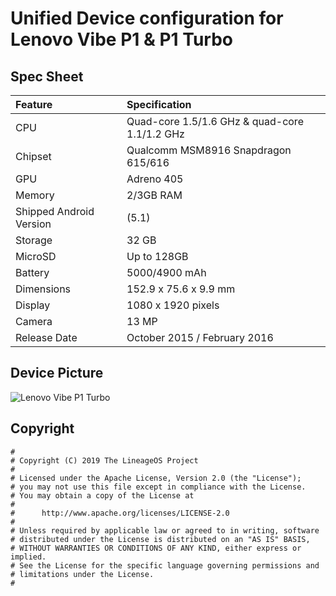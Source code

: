 # Unified Device configuration for Lenovo Vibe P1 & P1 Turbo

## Spec Sheet

| Feature                 | Specification                                 |
| :---------------------- | :---------------------------------------------|
| CPU                     | Quad-core 1.5/1.6 GHz & quad-core 1.1/1.2 GHz |
| Chipset                 | Qualcomm MSM8916 Snapdragon 615/616           |
| GPU                     | Adreno 405                            	  |
| Memory                  | 2/3GB RAM                             	  |
| Shipped Android Version | (5.1)                                 	  |
| Storage                 | 32 GB                                 	  |
| MicroSD                 | Up to 128GB                           	  |
| Battery                 | 5000/4900 mAh                              	  |
| Dimensions              | 152.9 x 75.6 x 9.9 mm                         |
| Display                 | 1080 x 1920 pixels                            |
| Camera                  | 13 MP                                         |
| Release Date            | October 2015 / February 2016                  |

## Device Picture 

![Lenovo Vibe P1 Turbo](https://i.ytimg.com/vi/hQ_tGlpsmXk/maxresdefault.jpg "Lenovo Vibe P1 Turbo")

## Copyright

```
#
# Copyright (C) 2019 The LineageOS Project
#
# Licensed under the Apache License, Version 2.0 (the "License");
# you may not use this file except in compliance with the License.
# You may obtain a copy of the License at
#
#      http://www.apache.org/licenses/LICENSE-2.0
#
# Unless required by applicable law or agreed to in writing, software
# distributed under the License is distributed on an "AS IS" BASIS,
# WITHOUT WARRANTIES OR CONDITIONS OF ANY KIND, either express or implied.
# See the License for the specific language governing permissions and
# limitations under the License.
#
```
